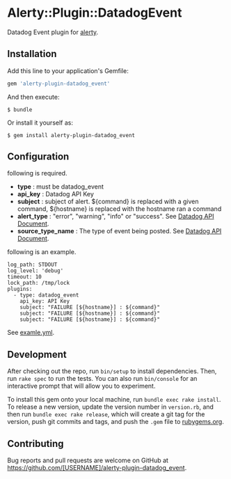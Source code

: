 # Alerty::Plugin::DatadogEvent

Datadog Event plugin for [alerty](https://github.com/sonots/alerty).

## Installation

Add this line to your application's Gemfile:

```ruby
gem 'alerty-plugin-datadog_event'
```

And then execute:

    $ bundle

Or install it yourself as:

    $ gem install alerty-plugin-datadog_event

## Configuration

following is required.

- **type** : must be datadog_event
- **api_key** : Datadog API Key 
- **subject** : subject of alert. ${command} is replaced with a given command, ${hostname} is replaced with the hostname ran a command
- **alert_type** : "error", "warning", "info" or "success". See [Datadog API Document](http://docs.datadoghq.com/ja/api/#events).
- **source_type_name** : The type of event being posted. See [Datadog API Document](http://docs.datadoghq.com/ja/api/#events).

following is an example.

```
log_path: STDOUT
log_level: 'debug'
timeout: 10
lock_path: /tmp/lock
plugins:
  - type: datadog_event
    api_key: API Key
    subject: "FAILURE [${hostname}] : ${command}"
    subject: "FAILURE [${hostname}] : ${command}"
    subject: "FAILURE [${hostname}] : ${command}"
```

See [examle.yml](https://github.com/inokappa/alerty-plugin-datadog_event/blob/master/example.yml).

## Development

After checking out the repo, run `bin/setup` to install dependencies. Then, run `rake spec` to run the tests. You can also run `bin/console` for an interactive prompt that will allow you to experiment.

To install this gem onto your local machine, run `bundle exec rake install`. To release a new version, update the version number in `version.rb`, and then run `bundle exec rake release`, which will create a git tag for the version, push git commits and tags, and push the `.gem` file to [rubygems.org](https://rubygems.org).

## Contributing

Bug reports and pull requests are welcome on GitHub at https://github.com/[USERNAME]/alerty-plugin-datadog_event.

